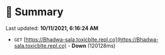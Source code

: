 # 📖 Summary
Last updated: **10/11/2021, 6:16:24 AM**

- `GET` [https://Bhadwa-sala.toxicblte.repl.co](https://Bhadwa-sala.toxicblte.repl.co) - **Down** (120128ms)
